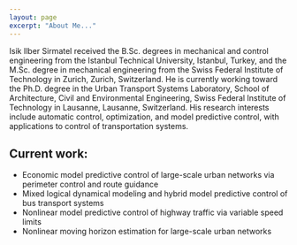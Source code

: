 ```yaml
---
layout: page
excerpt: "About Me..."
---
```


Isik Ilber Sirmatel received the B.Sc. degrees in mechanical and control engineering from the Istanbul Technical University, Istanbul, Turkey, and the M.Sc. degree in mechanical engineering from the Swiss Federal Institute of Technology in Zurich, Zurich, Switzerland. He is currently working toward the Ph.D. degree in the Urban Transport Systems Laboratory, School of Architecture, Civil and Environmental Engineering, Swiss Federal Institute of Technology in Lausanne, Lausanne, Switzerland. His research interests include automatic control, optimization, and model predictive control, with applications to control of transportation systems.

## Current work:

- Economic model predictive control of large-scale urban networks via perimeter control and route guidance
- Mixed logical dynamical modeling and hybrid model predictive control of bus transport systems
- Nonlinear model predictive control of highway traffic via variable speed limits
- Nonlinear moving horizon estimation for large-scale urban networks
